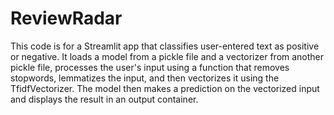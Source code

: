 # ReviewRadar

This code is for a Streamlit app that classifies user-entered text as positive or negative. It loads a model from a pickle file and a vectorizer from another pickle file, processes the user's input using a function that removes stopwords, lemmatizes the input, and then vectorizes it using the TfidfVectorizer. The model then makes a prediction on the vectorized input and displays the result in an output container.
